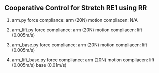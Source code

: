 ## Cooperative Control for Stretch RE1 using RR
1. arm.py
    force compliance: arm (20N)
    motion compliacen: N/A

2. arm_lift.py
    force compliance: arm (20N)
    motion compliacen: lift (0.005m/s)

3. arm_base.py
    force compliance: arm (20N)
    motion compliacen: lift (0.005m/s)

4. arm_lift_base.py
    force compliance: arm (20N)
    motion compliacen: lift (0.005m/s)	base (0.01m/s)
